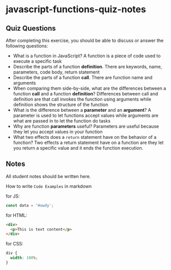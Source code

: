 # javascript-functions-quiz-notes

## Quiz Questions

After completing this exercise, you should be able to discuss or answer the following questions:

- What is a function in JavaScript?
  A function is a piece of code used to execute a specific task
- Describe the parts of a function **definition**.
  There are keywords, name, parameters, code body, return statement
- Describe the parts of a function **call**.
  There are function name and arguments
- When comparing them side-by-side, what are the differences between a function **call** and a function **definition**?
  Differences between call and definition are that call invokes the function using arguments while definition shows the structure of the function
- What is the difference between a **parameter** and an **argument**?
  A parameter is used to let functions accept values while arguments are what are passed in to let the function do tasks
- Why are function **parameters** useful?
  Parameters are useful because they let you accept values in your function
- What two effects does a `return` statement have on the behavior of a function?
  Two effects a return statement have on a function are they let you return a specific value and it ends the function execution.

## Notes

All student notes should be written here.

How to write `Code Examples` in markdown

for JS:

```javascript
const data = 'Howdy';
```

for HTML:

```html
<div>
  <p>This is text content</p>
</div>
```

for CSS:

```css
div {
  width: 100%;
}
```
